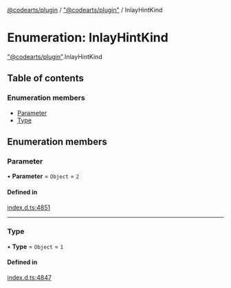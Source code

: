 [@codearts/plugin](../README.md) / ["@codearts/plugin"](../modules/_codearts_plugin_.md) / InlayHintKind

# Enumeration: InlayHintKind

["@codearts/plugin"](../modules/_codearts_plugin_.md).InlayHintKind

## Table of contents

### Enumeration members

- [Parameter](codearts_plugin_.InlayHintKind.md#parameter)
- [Type](codearts_plugin_.InlayHintKind.md#type)

## Enumeration members

### Parameter

• **Parameter** = `Object` = `2`

#### Defined in

[index.d.ts:4851](https://github.com/huaweicloud/cloudide-plugin-api/blob/84e382d/index.d.ts#L4851)

___

### Type

• **Type** = `Object` = `1`

#### Defined in

[index.d.ts:4847](https://github.com/huaweicloud/cloudide-plugin-api/blob/84e382d/index.d.ts#L4847)
